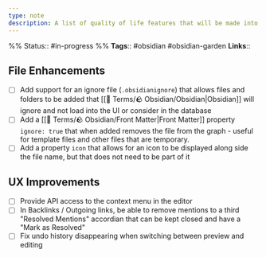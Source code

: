 ```yaml
---
type: note
description: A list of quality of life features that will be made into feature requests
---
```

%%
Status:: #in-progress 
%%
**Tags**:: #obsidian #obsidian-garden 
**Links**:: 

## File Enhancements

- [ ] Add support for an ignore file (`.obsidianignore`) that allows files and folders to be added that [[📇 Terms/🪨 Obsidian/Obsidian|Obsidian]] will ignore and not load into the UI or consider in the database
- [ ] Add a [[📇 Terms/🪨 Obsidian/Front Matter|Front Matter]] property `ignore: true` that when added removes the file from the graph - useful for template files and other files that are temporary.
- [ ] Add a property `icon` that allows for an icon to be displayed along side the file name, but that does not need to be part of it

## UX Improvements

- [ ] Provide API access to the context menu in the editor
- [ ] In Backlinks / Outgoing links, be able to remove mentions to a third "Resolved Mentions" accordian that can be kept closed and have a "Mark as Resolved"
- [ ] Fix undo history disappearing when switching between preview and editing